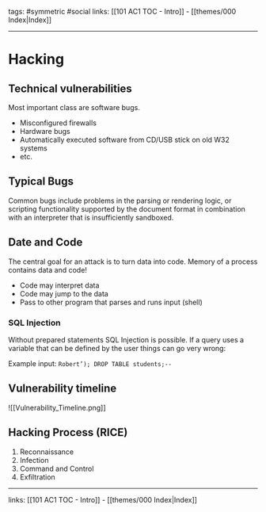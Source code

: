 tags: #symmetric  #social
links:  [[101 AC1 TOC - Intro]] - [[themes/000 Index|Index]]

---
# Hacking

## Technical vulnerabilities

Most important class are software bugs.

* Misconfigured firewalls  
* Hardware bugs  
* Automatically executed software from CD/USB stick on old W32 systems
* etc.

## Typical Bugs

Common bugs include problems in the parsing or rendering logic, or scripting functionality supported by the document format in combination with an interpreter that is insufficiently sandboxed.

## Date and Code

The central goal for an attack is to turn data into code. Memory of a process contains data and code!

* Code may interpret data
* Code may jump to the data
* Pass to other program that parses and runs input (shell)

### SQL Injection

Without prepared statements SQL Injection is possible. If a query uses a variable that can be defined by the user things can go very wrong: 

Example input: `Robert’); DROP TABLE students;--`

## Vulnerability timeline

![[Vulnerability_Timeline.png]]

## Hacking Process (RICE)

1. Reconnaissance
2. Infection
3. Command and Control
4. Exfiltration

---
links:  [[101 AC1 TOC - Intro]] - [[themes/000 Index|Index]]